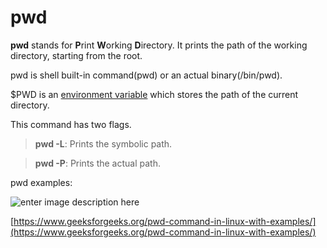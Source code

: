 # pwd

**pwd**  stands for  **P**rint  **W**orking  **D**irectory. It prints the path of the working directory, starting from the root. 

pwd is shell built-in command(pwd) or an actual binary(/bin/pwd). 

$PWD is an  [environment variable](https://www.geeksforgeeks.org/environment-variables-in-linux-unix/)  which stores the path of the current directory. 

This command has two flags.

 

> **pwd -L**: Prints the symbolic path. 

> **pwd -P**: Prints the actual path.

 

pwd examples:

![enter image description here](https://media.geeksforgeeks.org/wp-content/uploads/built-inPwd-1.png)

[https://www.geeksforgeeks.org/pwd-command-in-linux-with-examples/](https://www.geeksforgeeks.org/pwd-command-in-linux-with-examples/)
